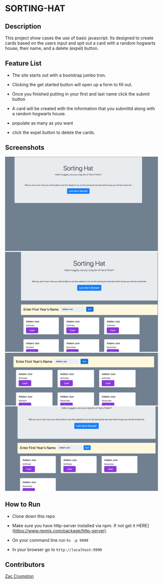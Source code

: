 # SORTING-HAT

## Description

This project show cases the use of basic javascript. Its designed to create cards based on the users input and spit out a card with a random hogwarts house, their name, and a delete (expel) button.

## Feature List
- The site starts out with a bootstrap jumbo tron.

- Clicking the get started button will open up a form to fill out.

- Once you finished putting in your first and last name click the submit button

- A card will be created with the information that you submittd along with a random hogwarts house.

- populate as many as you want

- click the expel button to delete the cards.

## Screenshots

![Main Screen](./screenshot/step1.jpg)
![Main Screen](./screenshot/step2.jpg)
![Main Screen](./screenshot/step3.jpg)
![Main Screen](./screenshot/step4.jpg)

## How to Run

- Clone down this repo

- Make sure you have http-server installed via npm. If not get it HERE](https://www.npmjs.com/package/http-server).

- On your command line run `hs -p 9999`

- In your browser go to `http://localhost:9999`

## Contributors

[Zac Crumpton](https://github.com/ZacCrumpton)